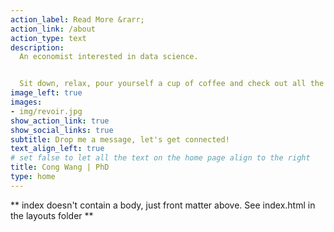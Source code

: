 ```yaml
---
action_label: Read More &rarr;
action_link: /about
action_type: text
description: 
  An economist interested in data science. 


  Sit down, relax, pour yourself a cup of coffee and check out all the cool stuff I am working on!
image_left: true
images:
- img/revoir.jpg
show_action_link: true
show_social_links: true
subtitle: Drop me a message, let's get connected!
text_align_left: true
# set false to let all the text on the home page align to the right
title: Cong Wang | PhD
type: home
---
```


** index doesn't contain a body, just front matter above.
See index.html in the layouts folder **
